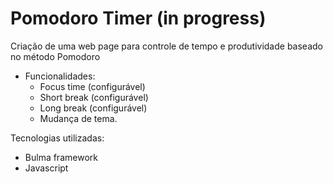 # Pomodoro Timer (in progress)

Criação de uma web page para controle de tempo e produtividade baseado no método Pomodoro

* Funcionalidades:
  - Focus time (configurável)
  - Short break (configurável)
  - Long break (configurável)
  - Mudança de tema.

Tecnologias utilizadas: 
  - Bulma framework
  - Javascript
